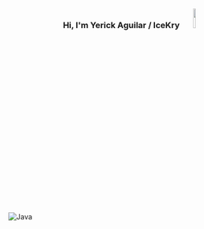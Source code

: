 <h3 align="center">
  Hi, I'm Yerick Aguilar / IceKry
  <img src="https://media4.giphy.com/media/v1.Y2lkPTc5MGI3NjExcHU4Ynd4ZTJzdTQ4bDB1OWxzbWt2d3BhMjV0anltazZydTV6OXF5ayZlcD12MV9pbnRlcm5hbF9naWZfYnlfaWQmY3Q9cw/3ETPKsngU6VkQ/giphy.gif" height="10%"">
</h3>

![Java](https://img.shields.io/badge/java-%23ED8B00.svg?style=for-the-badge&logo=openjdk&logoColor=white)
